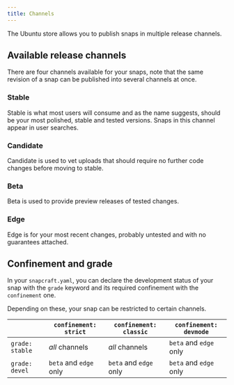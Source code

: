 ```yaml
---
title: Channels
---
```


The Ubuntu store allows you to publish snaps in multiple release channels.

## Available release channels

There are four channels available for your snaps, note that the same revision of a snap can be published into several channels at once.

### Stable

Stable is what most users will consume and as the name suggests, should be your most polished, stable and tested versions. Snaps in this channel appear in user searches.

### Candidate

Candidate is used to vet uploads that should require no further code changes before moving to stable.

### Beta

Beta is used to provide preview releases of tested changes.

### Edge

Edge is for your most recent changes, probably untested and with no guarantees attached.

## Confinement and grade

In your `snapcraft.yaml`, you can declare the development status of your snap with the `grade` keyword and its required confinement with the `confinement` one.

Depending on these, your snap can be restricted to certain channels.

|                 | `confinement: strict`  | `confinement: classic` | `confinement: devmode` |
| --------------- | ---------------------- | ---------------------- | ---------------------- |
| `grade: stable` | *all* channels         | *all* channels         | `beta` and `edge` only |
| `grade: devel`  | `beta` and `edge` only | `beta` and `edge` only | `beta` and `edge` only |
